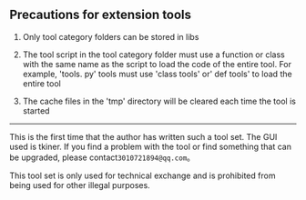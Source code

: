 ## Precautions for extension tools



1. Only tool category folders can be stored in libs

2. The tool script in the tool category folder must use a function or class with the same name as the script to load the code of the entire tool. For example, 'tools. py' tools must use 'class tools' or' def tools' to load the entire tool

3. The cache files in the 'tmp' directory will be cleared each time the tool is started





------



This is the first time that the author has written such a tool set. The GUI used is tkiner. If you find a problem with the tool or find something that can be upgraded, please contact` 3010721894@qq.com `。



This tool set is only used for technical exchange and is prohibited from being used for other illegal purposes.